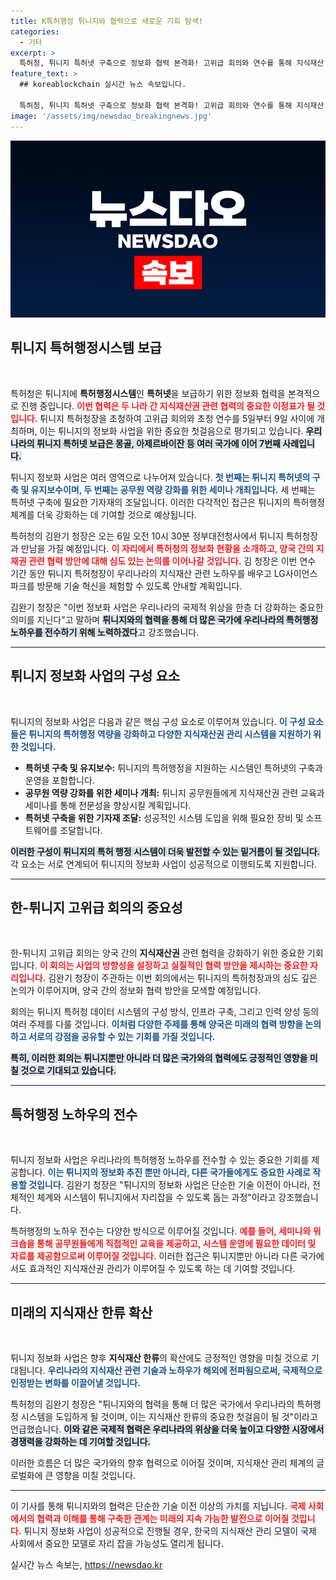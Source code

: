 ```yaml
---
title: K특허행정 튀니지와 협력으로 새로운 기회 탐색!
categories:
  - 기타
excerpt: >
  특허청, 튀니지 특허넷 구축으로 정보화 협력 본격화! 고위급 회의와 연수를 통해 지식재산 노하우와 혁신 기술을 전수하며 국제적 위상 강화에 나선다. 클릭해 더 알아보세요!
feature_text: >
  ## koreablockchain 실시간 뉴스 속보입니다.

  특허청, 튀니지 특허넷 구축으로 정보화 협력 본격화! 고위급 회의와 연수를 통해 지식재산 노하우와 혁신 기술을 전수하며 국제적 위상 강화에 나선다. 클릭해 더 알아보세요!
image: '/assets/img/newsdao_breakingnews.jpg'
---
```


<p><img src="/assets/img/newsdao_breakingnews.jpg" alt="koreablockchain 속보" /></p>

<h2 data-ke-size="size26">튀니지 특허행정시스템 보급</h2>

<p data-ke-size="size16">&nbsp;</p>

<p>특허청은 튀니지에 <b>특허행정시스템</b>인 <b>특허넷</b>을 보급하기 위한 정보화 협력을 본격적으로 진행 중입니다. <b><span style="color: #ee2323;">이번 협력은 두 나라 간 지식재산권 관련 협력의 중요한 이정표가 될 것입니다.</span></b> 튀니지 특허청장을 초청하여 고위급 회의와 초청 연수를 5일부터 9일 사이에 개최하며, 이는 튀니지의 정보화 사업을 위한 중요한 첫걸음으로 평가되고 있습니다. <b><span style="background-color: #21538527;">우리나라의 튀니지 특허넷 보급은 몽골, 아제르바이잔 등 여러 국가에 이어 7번째 사례입니다.</span></b></p>

<p>튀니지 정보화 사업은 여러 영역으로 나누어져 있습니다. <b><span style="color: #1a5490;">첫 번째는 튀니지 특허넷의 구축 및 유지보수이며, 두 번째는 공무원 역량 강화를 위한 세미나 개최입니다.</span></b> 세 번째는 특허넷 구축에 필요한 기자재의 조달입니다. 이러한 다각적인 접근은 튀니지의 특허행정 체계를 더욱 강화하는 데 기여할 것으로 예상됩니다.</p>

<p>특허청의 김완기 청장은 오는 6일 오전 10시 30분 정부대전청사에서 튀니지 특허청장과 만남을 가질 예정입니다. <b><span style="color: #ee2323;">이 자리에서 특허청의 정보화 현황을 소개하고, 양국 간의 지재권 관련 협력 방안에 대해 심도 있는 논의를 이어나갈 것입니다.</span></b> 김 청장은 이번 연수 기간 동안 튀니지 특허청장이 우리나라의 지식재산 관련 노하우를 배우고 LG사이언스파크를 방문해 기술 혁신을 체험할 수 있도록 안내할 계획입니다.</p>

<p>김완기 청장은 "이번 정보화 사업은 우리나라의 국제적 위상을 한층 더 강화하는 중요한 의미를 지닌다"고 말하며 <b><span style="background-color: #21538527;">튀니지와의 협력을 통해 더 많은 국가에 우리나라의 특허행정 노하우를 전수하기 위해 노력하겠다</span></b>고 강조했습니다.</p>

<hr>

<h2 data-ke-size="size26">튀니지 정보화 사업의 구성 요소</h2>

<p data-ke-size="size16">&nbsp;</p>

<p>튀니지의 정보화 사업은 다음과 같은 핵심 구성 요소로 이루어져 있습니다. <b><span style="color: #1a5490;">이 구성 요소들은 튀니지의 특허행정 역량을 강화하고 다양한 지식재산권 관리 시스템을 지원하기 위한 것입니다.</span></b></p>

<ul>
    <li><b>특허넷 구축 및 유지보수:</b> 튀니지의 특허행정을 지원하는 시스템인 특허넷의 구축과 운영을 포함합니다.</li>
    <li><b>공무원 역량 강화를 위한 세미나 개최:</b> 튀니지 공무원들에게 지식재산권 관련 교육과 세미나를 통해 전문성을 향상시킬 계획입니다.</li>
    <li><b>특허넷 구축을 위한 기자재 조달:</b> 성공적인 시스템 도입을 위해 필요한 장비 및 소프트웨어를 조달합니다.</li>
</ul>

<p><b><span style="background-color: #21538527;">이러한 구성이 튀니지의 특허 행정 시스템이 더욱 발전할 수 있는 밑거름이 될 것입니다.</span></b> 각 요소는 서로 연계되어 튀니지의 정보화 사업이 성공적으로 이행되도록 지원합니다.</p>

<hr>

<h2 data-ke-size="size26">한-튀니지 고위급 회의의 중요성</h2>

<p data-ke-size="size16">&nbsp;</p>

<p>한-튀니지 고위급 회의는 양국 간의 <b>지식재산권</b> 관련 협력을 강화하기 위한 중요한 기회입니다. <b><span style="color: #ee2323;">이 회의는 사업의 방향성을 설정하고 실질적인 협력 방안을 제시하는 중요한 자리입니다.</span></b> 김완기 청장이 주관하는 이번 회의에서는 튀니지의 특허청장과의 심도 깊은 논의가 이루어지며, 양국 간의 정보화 협력 방안을 모색할 예정입니다.</p>

<p>회의는 튀니지 특허청 데이터 시스템의 구성 방식, 인프라 구축, 그리고 인력 양성 등의 여러 주제를 다룰 것입니다. <b><span style="color: #1a5490;">이처럼 다양한 주제를 통해 양국은 미래의 협력 방향을 논의하고 서로의 강점을 공유할 수 있는 기회를 가질 것입니다.</span></b></p>

<p><b><span style="background-color: #21538527;">특히, 이러한 회의는 튀니지뿐만 아니라 더 많은 국가와의 협력에도 긍정적인 영향을 미칠 것으로 기대되고 있습니다.</span></b> </p>

<hr>

<h2 data-ke-size="size26">특허행정 노하우의 전수</h2>

<p data-ke-size="size16">&nbsp;</p>

<p>튀니지 정보화 사업은 우리나라의 특허행정 노하우를 전수할 수 있는 중요한 기회를 제공합니다. <b><span style="color: #1a5490;">이는 튀니지의 정보화 추진 뿐만 아니라, 다른 국가들에게도 중요한 사례로 작용할 것입니다.</span></b> 김완기 청장은 "튀니지의 정보화 사업은 단순한 기술 이전이 아니라, 전체적인 체계와 시스템이 튀니지에서 자리잡을 수 있도록 돕는 과정"이라고 강조했습니다.</p>

<p>특허행정의 노하우 전수는 다양한 방식으로 이루어질 것입니다. <b><span style="color: #ee2323;">예를 들어, 세미나와 워크숍을 통해 공무원들에게 직접적인 교육을 제공하고, 시스템 운영에 필요한 데이터 및 자료를 제공함으로써 이루어질 것입니다.</span></b> 이러한 접근은 튀니지뿐만 아니라 다른 국가에서도 효과적인 지식재산권 관리가 이루어질 수 있도록 하는 데 기여할 것입니다.</p>

<hr>

<h2 data-ke-size="size26">미래의 지식재산 한류 확산</h2>

<p data-ke-size="size16">&nbsp;</p>

<p>튀니지 정보화 사업은 향후 <b>지식재산 한류</b>의 확산에도 긍정적인 영향을 미칠 것으로 기대됩니다. <b><span style="color: #1a5490;">우리나라의 지식재산 관련 기술과 노하우가 해외에 전파됨으로써, 국제적으로 인정받는 변화를 이끌어낼 것입니다.</span></b></p>

<p>특허청의 김완기 청장은 "튀니지와의 협력을 통해 더 많은 국가에서 우리나라의 특허행정 시스템을 도입하게 될 것이며, 이는 지식재산 한류의 중요한 첫걸음이 될 것"이라고 언급했습니다. <b><span style="background-color: #21538527;">이와 같은 국제적 협력은 우리나라의 위상을 더욱 높이고 다양한 시장에서 경쟁력을 강화하는 데 기여할 것입니다.</span></b></p>

<p>이러한 흐름은 더 많은 국가와의 향후 협력으로 이어질 것이며, 지식재산 관리 체계의 글로벌화에 큰 영향을 미칠 것입니다.</p>

<hr>

<p>이 기사를 통해 튀니지와의 협력은 단순한 기술 이전 이상의 가치를 지닙니다. <b><span style="color: #ee2323;">국제 사회에서의 협력과 이해를 통해 구축한 관계는 미래의 지속 가능한 발전으로 이어질 것입니다.</span></b> 튀니지 정보화 사업이 성공적으로 진행될 경우, 한국의 지식재산 관리 모델이 국제 사회에서 중요한 모델로 자리 잡을 가능성도 열리게 됩니다.</p>
실시간 뉴스 속보는, <a href="https://newsdao.kr" rel="dofollow">https://newsdao.kr</a>


